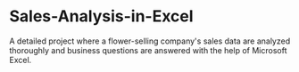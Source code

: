 # Sales-Analysis-in-Excel
A detailed project where a flower-selling company's sales data are analyzed thoroughly and business questions are answered with the help of Microsoft Excel. 
